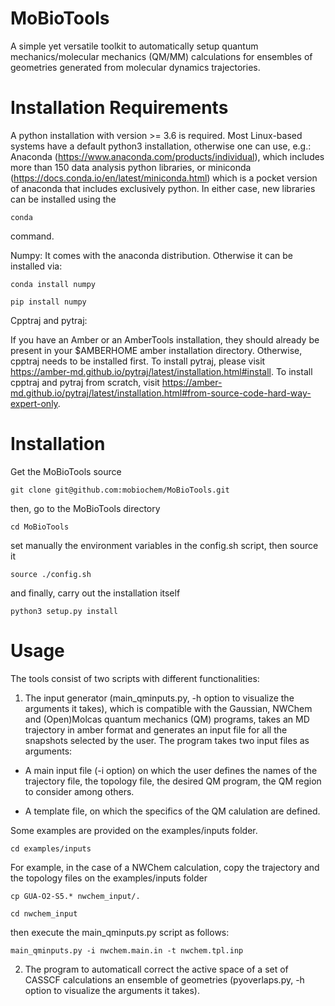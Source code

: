 # MoBioTools
A simple yet versatile toolkit to automatically setup quantum mechanics/molecular mechanics (QM/MM) calculations for ensembles of geometries generated from molecular dynamics trajectories.

# Installation Requirements
A python installation with version >= 3.6 is required. Most Linux-based systems have a default python3 installation, otherwise one can use, e.g.: Anaconda (https://www.anaconda.com/products/individual), which includes more than 150 data analysis python libraries, or miniconda (https://docs.conda.io/en/latest/miniconda.html) which is a pocket version of anaconda that includes exclusively python. In either case, new libraries can be installed using the
```
conda
```
command.


Numpy: It comes with the anaconda distribution. Otherwise it can be installed via:

```
conda install numpy
```

```
pip install numpy
```

Cpptraj and pytraj:

If you have an Amber or an AmberTools installation, they should already be present in your $AMBERHOME amber installation directory. Otherwise, cpptraj needs to be installed first. To install pytraj, please visit https://amber-md.github.io/pytraj/latest/installation.html#install. To install cpptraj and pytraj from scratch, visit https://amber-md.github.io/pytraj/latest/installation.html#from-source-code-hard-way-expert-only.

# Installation
Get the MoBioTools source
```
git clone git@github.com:mobiochem/MoBioTools.git
```
then, go to the MoBioTools directory
```
cd MoBioTools
```
set manually the environment variables in the config.sh script, then source it
```
source ./config.sh
```
and finally, carry out the installation itself
```
python3 setup.py install
```


# Usage
The tools consist of two scripts with different functionalities:
1. The input generator (main_qminputs.py, -h option to visualize the arguments it takes), which is compatible with the Gaussian, NWChem and (Open)Molcas quantum mechanics (QM) programs, takes an MD trajectory in amber format and generates an input file for all the snapshots selected by the user. The program takes two input files as arguments: 

- A main input file (-i option) on which the user defines the names of the trajectory file, the topology file, the desired QM program, the QM region to consider among others.

- A template file, on which the specifics of the QM calulation are defined.

Some examples are provided on the examples/inputs folder. 
```
cd examples/inputs
```
For example, in the case of a NWChem calculation, copy the trajectory and the topology files on the examples/inputs folder
```
cp GUA-O2-S5.* nwchem_input/.

cd nwchem_input
```
then execute the main_qminputs.py script as follows:
```
main_qminputs.py -i nwchem.main.in -t nwchem.tpl.inp
```

2. The program to automaticall correct the active space of a set of CASSCF calculations an ensemble of geometries (pyoverlaps.py, -h option to visualize the arguments it takes). 
